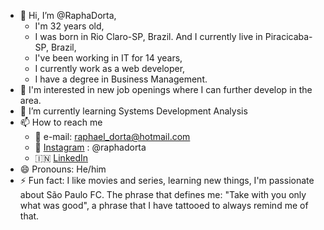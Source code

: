 - 👋 Hi, I’m @RaphaDorta,
  -  I'm 32 years old,
  -  I was born in Rio Claro-SP, Brazil. And I currently live in Piracicaba- SP, Brazil,
  -  I've been working in IT for 14 years,
  -  I currently work as a web developer,
  -  I have a degree in Business Management.
- 👀 I'm interested in new job openings where I can further develop in the area.
- 🌱 I’m currently learning Systems Development Analysis
- 📫 How to reach me
  - 📧 e-mail: raphael_dorta@hotmail.com
  - 📸 [Instagram](https://www.instagram.com/raphadorta/) : @raphadorta
  - 🇮🇳 [LinkedIn](https://www.linkedin.com/in/raphael-siqueira-dorta/)
- 😄 Pronouns: He/him
- ⚡ Fun fact: I like movies and series, learning new things, I'm passionate about São Paulo FC. The phrase that defines me: "Take with you only what was good", a phrase that I have tattooed to always remind me of that.